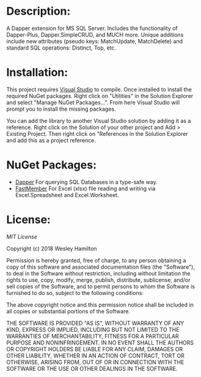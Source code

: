 # Description:

A Dapper extension for MS SQL Server. Includes the functionality of Dapper-Plus, Dapper.SimpleCRUD, and MUCH more. 
Unique additions include new attributes (pseudo keys: MatchUpdate, MatchDelete) and standard SQL operations: Distinct, 
Top, etc.

# Installation:

This project requires [Visual Studio](https://visualstudio.microsoft.com/) to compile.
Once installed to install the required NuGet packages. Right click on "Utilities" in the
Solution Explorer and select "Manage NuGet Packages...". From here Visual Studio will
prompt you to install the missing packages.

You can add the library to another Visual Studio solution by adding it as a
reference. Right click on the Solution of your other project and
Add > Existing Project. Then right click on "References in the Solution Explorer
and add this as a project reference.

# NuGet Packages:

* [Dapper](https://github.com/StackExchange/Dapper)
   For querying SQL Databases in a type-safe way.
* [FastMember](https://github.com/mgravell/fast-member)
   For Excel (xlsx) file reading and writing via Excel.Spreadsheet and Excel.Worksheet.

# License:

*MIT License*

Copyright (c) 2018 Wesley Hamilton

Permission is hereby granted, free of charge, to any person obtaining a copy
of this software and associated documentation files (the "Software"), to deal
in the Software without restriction, including without limitation the rights
to use, copy, modify, merge, publish, distribute, sublicense, and/or sell
copies of the Software, and to permit persons to whom the Software is
furnished to do so, subject to the following conditions:

The above copyright notice and this permission notice shall be included in all
copies or substantial portions of the Software.

THE SOFTWARE IS PROVIDED "AS IS", WITHOUT WARRANTY OF ANY KIND, EXPRESS OR
IMPLIED, INCLUDING BUT NOT LIMITED TO THE WARRANTIES OF MERCHANTABILITY,
FITNESS FOR A PARTICULAR PURPOSE AND NONINFRINGEMENT. IN NO EVENT SHALL THE
AUTHORS OR COPYRIGHT HOLDERS BE LIABLE FOR ANY CLAIM, DAMAGES OR OTHER
LIABILITY, WHETHER IN AN ACTION OF CONTRACT, TORT OR OTHERWISE, ARISING FROM,
OUT OF OR IN CONNECTION WITH THE SOFTWARE OR THE USE OR OTHER DEALINGS IN THE
SOFTWARE.